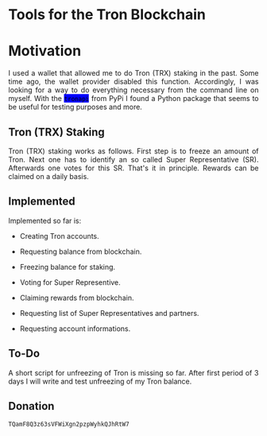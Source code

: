 # Tools for the Tron Blockchain

# Motivation

<p align="justify">I used a wallet that allowed me to do Tron (TRX) staking in the past. Some time ago, the wallet provider disabled this function.
Accordingly, I was looking for a way to do everything necessary from the command line on myself. With 
the <mark style="background: blue"><code>tronapi</code></mark> from PyPi I found a Python package
that seems to be useful for testing purposes and more.</p>

## Tron (TRX) Staking

<p align="justify">Tron (TRX) staking works as follows. First step is to freeze an amount of Tron. Next one has to identify an so called 
Super Representative (SR). Afterwards one votes for this SR. That's it in principle. Rewards can be claimed on a daily basis.</p>

## Implemented

<p align="justify">Implemented so far is:</p>

- <p align="justify">Creating Tron accounts.</p>
- <p align="justify">Requesting balance from blockchain.</>
- <p align="justify">Freezing balance for staking.</>
- <p align="justify">Voting for Super Representive.</>
- <p align="justify">Claiming rewards from blockchain.</>
- <p align="justify">Requesting list of Super Representatives and partners.</>
- <p align="justify">Requesting account informations.</p>

## To-Do

<p align="justify">A short script for unfreezing of Tron is missing so far. After first period of 3 days I will write and test unfreezing of my 
Tron balance.</>

<h2>Donation</h2>

<div class="snippet-clipboard-content position-relative overflow-auto" data-snippet-clipboard-copy-content="TQamF8Q3z63sVFWiXgn2pzpWyhkQJhRtW7"><pre><code>TQamF8Q3z63sVFWiXgn2pzpWyhkQJhRtW7</code></pre></div>

